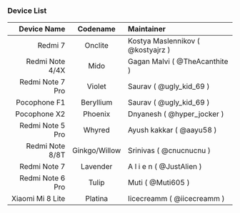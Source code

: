 ### Device List ###
Device Name | Codename | Maintainer
----------------:|:---------------:|:-----
Redmi 7          | Onclite         | Kostya Maslennikov ( @kostyajrz )
Redmi Note 4/4X  | Mido            | Gagan Malvi ( @TheAcanthite )
Redmi Note 7 Pro | Violet          | Saurav ( @ugly_kid_69 )
Pocophone F1     | Beryllium       | Saurav ( @ugly_kid_69 )
Pocophone X2     | Phoenix         | Dnyanesh ( @hyper_jocker )
Redmi Note 5 Pro | Whyred          | Ayush kakkar ( @aayu58 )
Redmi Note 8/8T  | Ginkgo/Willow   | Srinivas ( @cnucnucnu )
Redmi Note 7     | Lavender        | A l i e n ( @JustAlien )
Redmi Note 6 Pro | Tulip           | Muti ( @Muti605 )
Xiaomi Mi 8 Lite | Platina         | Iicecreamm ( @iicecreamm )
